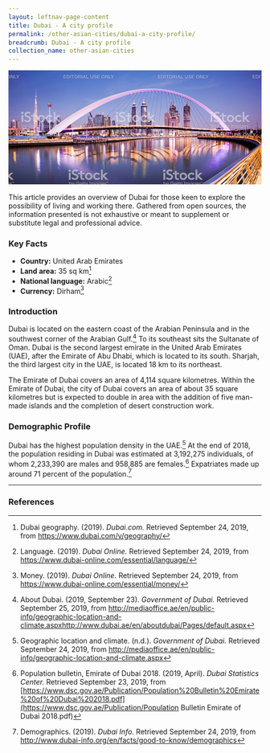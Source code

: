 ```yaml
---
layout: leftnav-page-content
title: Dubai - A city profile
permalink: /other-asian-cities/dubai-a-city-profile/
breadcrumb: Dubai - A city profile
collection_name: other-asian-cities
---
```


<img src="\images\test\dubai-profile-test.jpg" alt="Dubai snapshot banner" style="width:800px;" />

This article provides an overview of Dubai for those keen to explore the possibility of living and working there. Gathered from open sources, the information presented is not exhaustive or meant to supplement or substitute legal and professional advice.

### **Key Facts**

- **Country:** United Arab Emirates
- **Land area:** 35 sq km[^1]
- **National language:** Arabic[^2]
- **Currency:** Dirham[^3]

### **Introduction**

Dubai is located on the eastern coast of the Arabian Peninsula and in the southwest corner of the Arabian Gulf.[^4] To its southeast sits the Sultanate of Oman. Dubai is the second largest emirate in the United Arab Emirates (UAE), after the Emirate of Abu Dhabi, which is located to its south. Sharjah, the third largest city in the UAE, is located 18 km to its northeast.

The Emirate of Dubai covers an area of 4,114 square kilometres. Within the Emirate of Dubai, the city of Dubai covers an area of about 35 square kilometres but is expected to double in area with the addition of five man-made islands and the completion of desert construction work. 

### Demographic Profile

Dubai has the highest population density in the UAE.[^8] At the end of 2018, the population residing in Dubai was estimated at 3,192,275 individuals, of whom 2,233,390 are males and 958,885 are females.[^9] Expatriates made up around 71 percent of the population.[^10]


[^1]: Dubai geography. (2019). *Dubai.com.* Retrieved September 24, 2019, from https://www.dubai.com/v/geography/ 

[^2]: Language. (2019). *Dubai Online.* Retrieved September 24, 2019, from https://www.dubai-online.com/essential/language/

[^3]: Money. (2019). *Dubai Online.* Retrieved September 24, 2019, from https://www.dubai-online.com/essential/money/

[^4]: About Dubai. (2019, September 23). *Government of Dubai.* Retrieved September 25, 2019, from http://mediaoffice.ae/en/public-info/geographic-location-and-climate.aspxhttp://www.dubai.ae/en/aboutdubai/Pages/default.aspx 

[^5]: Geography, location & climate, (n.d.) *Government of Dubai.* Retrieved September 24, 2019, from http://mediaoffice.ae/en/public-info/geographic-location-and-climate.aspx 

[^6]: Sharjah. (2019). *Dubai Travel.* Retrieved October 14, 2019, from http://www.justdubai.org/sharjah.asp 

[^7]: Dubai geography. (2019). *Dubai.com.* Retrieved September 24, 2019, from https://www.dubai.com/v/geography/

[^8]: Geographic location and climate. (n.d.). *Government of Dubai.* Retrieved September 24, 2019, from http://mediaoffice.ae/en/public-info/geographic-location-and-climate.aspx

[^9]: Population bulletin, Emirate of Dubai 2018. (2019, April). *Dubai Statistics Center.* Retrieved September 23, 2019, from [https://www.dsc.gov.ae/Publication/Population%20Bulletin%20Emirate%20of%20Dubai%202018.pdf](https://www.dsc.gov.ae/Publication/Population Bulletin Emirate of Dubai 2018.pdf)

[^10]: Demographics. (2019). *Dubai Info.* Retrieved September 24, 2019, from http://www.dubai-info.org/en/facts/good-to-know/demographics

---
### **References**

